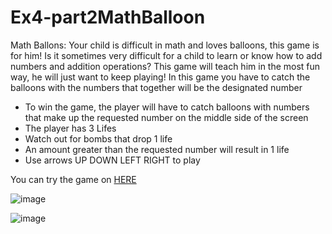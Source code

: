 # Ex4-part2MathBalloon

Math Ballons:
Your child is difficult in math and loves balloons, this game is for him!
Is it sometimes very difficult for a child to learn or know how to add numbers and addition operations?
This game will teach him in the most fun way, he will just want to keep playing!
In this game you have to catch the balloons with the numbers that together will be the designated number

* To win the game, the player will have to catch balloons with numbers that make up the requested number on the middle side of the screen
* The player has 3 Lifes
* Watch out for bombs that drop 1 life
* An amount greater than the requested number will result in 1 life
* Use arrows UP DOWN LEFT RIGHT to play


You can try the game on [HERE](https://liron02319.itch.io/ex4-mathballoon)

![image](https://github.com/L-DevelopGame/Ex4-part2MathBalloon/assets/57791415/599405af-a254-41ee-a975-09868bdfaf7f)

![image](https://github.com/L-DevelopGame/Ex4-part2MathBalloon/assets/57791415/036e31d4-52a0-4f1c-a5de-ff8a41e31008)
